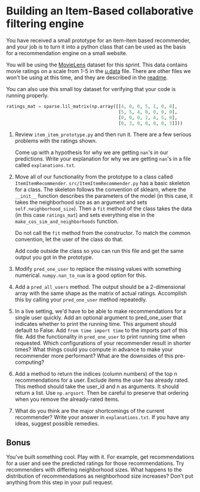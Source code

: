 # Building an Item-Based collaborative filtering engine

You have received a small prototype for an item-item based recommender, and your job is to turn it into a python class that can be used as the basis for a recommendation engine on a small website.

You will be using the [MovieLens](http://grouplens.org/datasets/movielens/) dataset for this sprint. This data contains movie ratings on a scale from 1-5 in the [u.data](data/u.data) file.  There are other files we won't be using at this time, and they are described in the [readme](data/README).

You can also use this small toy dataset for verifying that your code is running properly.

```python
ratings_mat = sparse.lil_matrix(np.array([[4, 0, 0, 5, 1, 0, 0],
                                          [5, 5, 4, 0, 0, 0, 0],
                                          [0, 0, 0, 2, 4, 5, 0],
                                          [0, 3, 0, 0, 0, 0, 3]]))
```

1.  Review `item_item_prototype.py` and then run it. There are a few serious problems with the ratings shown.

	Come up with a hypothesis for why we are getting `nan`'s in our predictions. Write your explanation for why we are getting `nan`'s in a file called `explanations.txt`.

2.  Move all of our functionality from the prototype to a class called `ItemItemRecommender`. `src/ItemItemRecommender.py` has a basic skeleton for a class.  The skeleton follows the convention of sklearn, where the `__init__` function describes the parameters of the model (in this case, it takes the neighborhood size as an argument and sets `self.neighborhood_size`).  Then a `fit` method of the class takes the data (in this case `ratings_mat`) and sets everything else in the `make_cos_sim_and_neighborhoods` function.

	Do not call the `fit` method from the constructor.  To match the common convention, let the user of the class do that.

	Add code outside the class so you can run this file and get the same output you got in the prototype.

3.  Modify `pred_one_user` to replace the missing values with something numerical. `numpy.nan_to_num` is a good option for this.

4.  Add a `pred_all_users` method. The output should be a 2-dimensional array with the same shape as the matrix of actual ratings. Accomplish this by calling your `pred_one_user` method repeatedly.

5.  In a live setting, we'd have to be able to make recommendations for a single user quickly. Add an optional argument to pred_one_user that indicates whether to print the running time.  This argument should default to False.  Add `from time import time` to the imports part of this file. Add the functionality in `pred_one_user` to print running time when requested. Which configurations of your recommender result in shorter times? What things could you compute in advance to make your recommender more performant? What are the downsides of this pre-computing?

6.  Add a method to return the indices (column numbers) of the top n recommendations for a user.  Exclude items the user has already rated. This method should take the user_id and n as arguments.  It should return a list. Use `np.argsort`. Then be careful to preserve that ordering when you remove the already-rated items.

7.  What do you think are the major shortcomings of the current recommender?  Write your answer in `explanations.txt`. If you have any ideas, suggest possible remedies.

## Bonus
You've built something cool. Play with it. For example, get recommendations for a user and see the predicted ratings for those recommendations. Try recommenders with differing neighborhood sizes. What happens to the distribution of recommendations as neighborhood size increases? Don't put anything from this step in your pull request.
